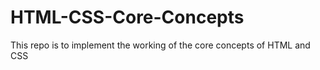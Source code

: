 # HTML-CSS-Core-Concepts

This repo is to implement the working of the core concepts of HTML and CSS
